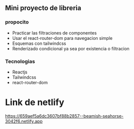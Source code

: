 ## Mini proyecto de libreria
### propocito
- Practicar las filtraciones de componentes
- Usar el react-router-dom para navegacion simple
- Esquemas con tailwindcss
- Renderizado condicional ya sea por existencia o filtracion

### Tecnologias
- Reactjs
- Tailwindcss
- react-router-dom
# Link de netlify
https://659aef5a6dc3607bf88b2857--beamish-seahorse-3042f6.netlify.app

